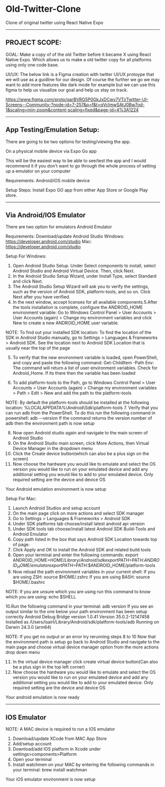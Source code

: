 # Old-Twitter-Clone
Clone of original twitter using React Native Expo

--------------------------------------------------------------------------------------------------------------------------------------------------
PROJECT SCOPE:
-
GOAL: Make a copy of of the old Twitter before it became X using React Native Expo. Which allows us to make a old twitter copy for all platforms using only one code base.

UI/UX: The below link is a Figma creation with twitter UI/UX protoype that we will use as a guidline for our design. Of course the further we go we may want to add more features like dark mode for example but we can use this figma to help us visualize our goal and help us stay on track.

https://www.figma.com/proto/qarBVRG5P0GkJxDCwv7VTi/Twitter-UI-Screens--Community-?node-id=7-257&p=f&t=qVcImwSAtJ0Bw7od-1&scaling=min-zoom&content-scaling=fixed&page-id=4%3A1224

--------------------------------------------------------------------------------------------------------------------------------------------------
App Testing/Emulation Setup:
-
There are going to be two options for testing/viewing the app.

On a physical mobile device via Expo Go app

This will be the easiest way to be able to see/test the app and I would recommend it if you don't want to go through the whole process of setting up a emulator on your computer 

Requirements:
Android/iOS mobile device

Setup Steps:
Install Expo GO app from either App Store or Google Play store.

------------------------
Via Android/IOS Emulator
-
There are two option for emulators
Android Emulator

Requirements:
Download/update Android Studio
 Windows: https://developer.android.com/studio Mac: https://developer.android.com/studio

Setup For Windows: 
1. Open Android Studio Setup. Under Select components to install, select Android Studio and Android Virtual Device. Then, click Next.
2. In the Android Studio Setup Wizard, under Install Type, select Standard and click Next.
3. The Android Studio Setup Wizard will ask you to verify the settings, such as the version of Android SDK, platform-tools, and so on. Click Next    after you have verified.
4. In the next window, accept licenses for all available components.5.After the tools installation is complete, configure the ANDROID_HOME           environment variable: 
       Go to Windows Control Panel > User Accounts > User Accounts (again) > Change my environment variables and click New to create a new               ANDROID_HOME user variable.

NOTE: To find out your installed SDK location:
     To find the location of the SDK in Android Studio manually, go to Settings > Languages & Frameworks > Android SDK. See the location next to       Android SDK Location that is usually near the top of the page

5. To verify that the new environment variable is loaded, open PowerShell, and copy and paste the following command:
   Get-ChildItem -Path Env:
The command will return a list of user environment variables. Check for Android_Home. If its there then the variable has been loaded 

6. To add platform-tools to the Path, go to Windows Control Panel > User Accounts > User Accounts (again) > Change my environment variables >        Path > Edit > New and add the path to the platform-tools

NOTE: By default the platform-tools should be installed at the following location:
      %LOCALAPPDATA%\Android\Sdk\platform-tools
7. Verify that you can run adb from the PowerShell. To do this run the following command in powershell:
      adb --version
If the command returns the version number of adb then the environment path is now setup

8. Now open Android studio again and navigate to the main screen of Android Studio
9. On the Android Studio main screen, click More Actions, then Virtual Device Manager in the dropdown menu
10. Click the Create device button(which can also be a plus sign on the screen)
11. Now choose the hardware you would like to emulate and select the OS version you would like to run on your emulated device and add any             additional setting you would like to add to your emulated device. Only required setting are the device and device OS

Your Android emulation environment is now setup 


Setup For Mac: 

1. Launch Android Studios and setup account
2. On the main page click on more actions and select SDK manager
3. Go to Settings > Languages & Frameworks > Android SDK
4. Under SDK platforms tab choose/install latest android api version
5. Under SDK tools tab choose/install latest Android SDK Build-Tools and Android Emulator
6. Copy path listed in the box that says Android SDK Location towards top of page.
7. Click Apply and OK to install the Android SDK and related build tools
8. Open your terminal and enter the following commands:
     export ANDROID_HOME=$HOME/Library/Android/sdk
     export PATH=$PATH:$ANDROID_HOME/emulator
     export PATH=$PATH:$ANDROID_HOME/platform-tools
9. Now reload the path environment variables in your current shell:
   If you are using ZSH:
     source $HOME/.zshrc
   If you are using BASH:
     source $HOME/.bashrc
   
NOTE: If you are unsure which you are using run this command to know which you are using:
    echo $SHELL

10.Run the following command in your terminal:
     adb version
If you see an output similar to the one below your path environment has been setup correctly
      Android Debug Bridge version 1.0.41
      Version 35.0.2-12147458
      Installed as /Users/isairl/Library/Android/sdk/platform-tools/adb
      Running on Darwin 24.3.0 (arm64)

NOTE: If you get no output or an error try rerunning steps 8 to 10 
Now that the environment path is setup go back to Android Studio and navigate to the main page and choose virtual device manager option from the more actions drop down menu

11. In the virtual device manager click create virtual device button(Can also be a plus sign in the top left corner)
12. Now choose the hardware you would like to emulate and select the OS version you would like to run on your emulated device and add any             additional setting you would like to add to your emulated device. Only required setting are the device and device OS

Your android emulation is now ready

-----------------------
IOS Emulator
-
NOTE: A MAC device is required to run a IOS emulator 
1. Download/update XCode from MAC App Store
2. Add/setup account
3. Download/add IOS platform in Xcode under settings>components>Platform
4. Open your terminal
5. Install watchmen on your MAC by entering the following commands in your terminal:
     brew install watchman
   
Your iOS emulator environment is now setup 
